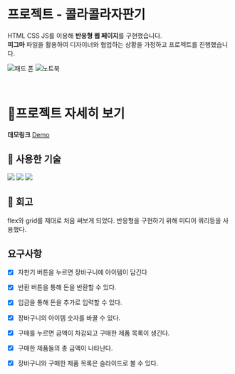 # 프로젝트 - 콜라콜라자판기


 HTML CSS JS를 이용해 **반응형 웹 페이지**를 구현했습니다.  <br>
**피그마** 파일을 활용하여 디자이너와 협업하는 상황을 가정하고 프로젝트를 진행했습니다.
 

![패드 폰](https://user-images.githubusercontent.com/70703716/198937620-b3c8d25f-38af-49fd-8bac-cfe91aae3592.png)
![노트북](https://user-images.githubusercontent.com/70703716/198937623-1cc8657f-e10b-4f51-a9f7-b38c740d3d05.png)

 <br>

 # :open_file_folder:프로젝트 자세히 보기  
   
   
   **데모링크** [Demo ]([https://mayo516.github.io/vending_machine/](https://mayo516.github.io/vending_machine/))
   
 
   
   ## :dart: 사용한 기술 
   
   <img
   src="https://img.shields.io/badge/HTML5-E34F26?style=flat-square&logo=HTML&logoColor=E34F26"/>
   <img
   src="https://img.shields.io/badge/CSS3-1572B6?style=flat-square&logo=CSS&logoColor=1572B6"/>
    <img
   src="https://img.shields.io/badge/JavaScript-yellow?style=flat-square&logo=JavaScript&logoColor=white"/>
   <br>
   
   ## :floppy_disk: 회고 
   
   
flex와 grid를 제대로 처음 써보게 되었다. 반응형을 구현하기 위해 미디어 쿼리등을 사용했다. 
 </div>

## 요구사항

- [x] 자판기 버튼을 누르면 장바구니에 아이템이 담긴다
 - [x] 반환 버튼을 통해 돈을 반환할 수 있다. 
 - [x] 입금을 통해 돈을 추가로 입력할 수 있다.
 - [x] 장바구니의 아이템 숫자를 바꿀 수 있다.
 - [x] 구매를 누르면 금액이 차감되고 구매한 제품 목록이 생긴다.
 - [x] 구매한 제품들의 총 금액이 나타난다.
 - [x] 장바구니와 구매한 제품 목록은 슬라이드로 볼 수 있다. 


